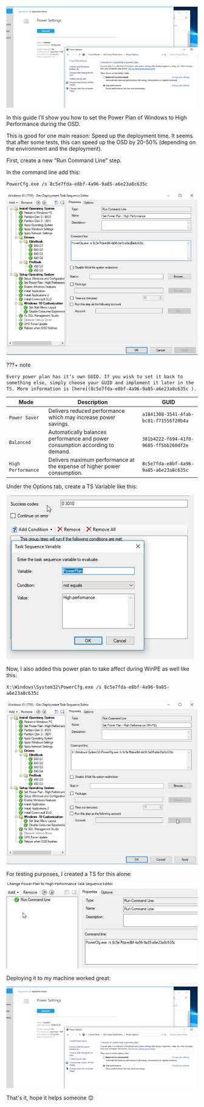 ![](images/sccm/power-plan/1.png)

In this guide I’ll show you how to set the Power Plan of Windows to High Performance during the OSD.

This is good for one main reason: Speed up the deployment time. It seems that after some tests, this can speed up the OSD by 20-50% (depending on the environment and the deployment).

First, create a new “Run Command Line” step.

In the command line add this:

```
PowerCfg.exe /s 8c5e7fda-e8bf-4a96-9a85-a6e23a8c635c
```

![](images/sccm/power-plan/2.png)

???+ note

    Every power plan has it’s own GUID. If you wish to set it back to something else, simply choose your GUID and implement it later in the TS. More information is [here](8c5e7fda-e8bf-4a96-9a85-a6e23a8c635c ).

| Mode      | Description                          | GUID    |
| ----------- | ------------------------------------ |  ------------ |
| `Power Saver`       | Delivers reduced performance which may increase power savings.   | `a1841308-3541-4fab-bc81-f71556f20b4a` |
| `Balanced`       | Automatically balances performance and power consumption according to demand.  | `381b4222-f694-41f0-9685-ff5bb260df2e` |
| `High Performance`    | Delivers maximum performance at the expense of higher power consumption.  | `8c5e7fda-e8bf-4a96-9a85-a6e23a8c635c` |

Under the Options tab, create a TS Variable like this:

![](images/sccm/power-plan/3.png)

Now, I also added this power plan to take affect during WinPE as well like this:

```
X:\Windows\System32\PowerCfg.exe /s 8c5e7fda-e8bf-4a96-9a85-a6e23a8c635c
```

![](images/sccm/power-plan/4.png)

For testing purposes, I created a TS for this alone:

![](images/sccm/power-plan/5.png)

Deploying it to my machine worked great:

![](images/sccm/power-plan/6.png)

That's it, hope it helps someone 😊